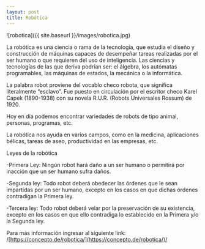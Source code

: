 ```yaml
---
layout: post
title: Robótica
---
```


![robotica]({{ site.baseurl }}/images/robotica.jpg)

La robótica es una ciencia o rama de la tecnología, que estudia el diseño y construcción de máquinas capaces de desempeñar tareas 
realizadas por el ser humano o que requieren del uso de inteligencia. Las ciencias y tecnologías de las que deriva podrían 
ser: el álgebra, los autómatas programables, las máquinas de estados, la mecánica o la informática.

La palabra robot proviene del vocablo checo robota, que significa literalmente “esclavo”. 
Fue puesto en circulación por el escritor checo Karel Capek (1890-1938) con su novela R.U.R. (Robots Universales Rossum) de 1920.

Hoy en día podemos encontrar variedades de robots de tipo animal, personas, programas, etc.

La robótica nos ayuda en varios campos, como en la medicina, aplicaciones bélicas, tareas de aseo, productividad en las empresas, etc.

 Leyes de la robótica
 
-Primera Ley: Ningún robot hará daño a un ser humano o permitirá por inacción que un ser humano sufra daños.

-Segunda ley: Todo robot deberá obedecer las órdenes que le sean impartidas por un ser humano, excepto en los
 casos en que dichas órdenes contradigan la Primera ley.
 
-Tercera ley: Todo robot deberá velar por la preservación de su existencia, excepto en los casos en que ello 
 contradiga lo establecido en la Primera y/o la Segunda ley.

Para más información ingresar al siguiente link: /[https://concepto.de/robotica/](https://concepto.de/robotica/)/
